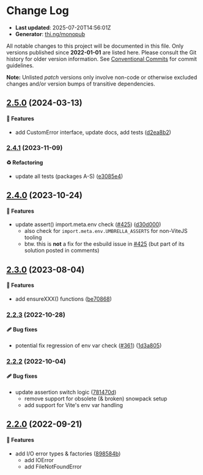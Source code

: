# Change Log

- **Last updated**: 2025-07-20T14:56:01Z
- **Generator**: [thi.ng/monopub](https://thi.ng/monopub)

All notable changes to this project will be documented in this file.
Only versions published since **2022-01-01** are listed here.
Please consult the Git history for older version information.
See [Conventional Commits](https://conventionalcommits.org/) for commit guidelines.

**Note:** Unlisted _patch_ versions only involve non-code or otherwise excluded changes
and/or version bumps of transitive dependencies.

## [2.5.0](https://github.com/thi-ng/umbrella/tree/@thi.ng/errors@2.5.0) (2024-03-13)

#### 🚀 Features

- add CustomError interface, update docs, add tests ([d2ea8b2](https://github.com/thi-ng/umbrella/commit/d2ea8b2))

### [2.4.1](https://github.com/thi-ng/umbrella/tree/@thi.ng/errors@2.4.1) (2023-11-09)

#### ♻️ Refactoring

- update all tests (packages A-S) ([e3085e4](https://github.com/thi-ng/umbrella/commit/e3085e4))

## [2.4.0](https://github.com/thi-ng/umbrella/tree/@thi.ng/errors@2.4.0) (2023-10-24)

#### 🚀 Features

- update assert() import.meta.env check ([#425](https://github.com/thi-ng/umbrella/issues/425)) ([d30d000](https://github.com/thi-ng/umbrella/commit/d30d000))
  - also check for `import.meta.env.UMBRELLA_ASSERTS` for non-ViteJS tooling
  - btw. this is **not** a fix for the esbuild issue in [#425](https://github.com/thi-ng/umbrella/issues/425)
  (but part of its solution posted in comments)

## [2.3.0](https://github.com/thi-ng/umbrella/tree/@thi.ng/errors@2.3.0) (2023-08-04)

#### 🚀 Features

- add ensureXXX() functions ([be70868](https://github.com/thi-ng/umbrella/commit/be70868))

### [2.2.3](https://github.com/thi-ng/umbrella/tree/@thi.ng/errors@2.2.3) (2022-10-28)

#### 🩹 Bug fixes

- potential fix regression of env var check ([#361](https://github.com/thi-ng/umbrella/issues/361)) ([1d3a805](https://github.com/thi-ng/umbrella/commit/1d3a805))

### [2.2.2](https://github.com/thi-ng/umbrella/tree/@thi.ng/errors@2.2.2) (2022-10-04)

#### 🩹 Bug fixes

- update assertion switch logic ([781470d](https://github.com/thi-ng/umbrella/commit/781470d))
  - remove support for obsolete (& broken) snowpack setup
  - add support for Vite's env var handling

## [2.2.0](https://github.com/thi-ng/umbrella/tree/@thi.ng/errors@2.2.0) (2022-09-21)

#### 🚀 Features

- add I/O error types & factories ([898584b](https://github.com/thi-ng/umbrella/commit/898584b))
  - add IOError
  - add FileNotFoundError
